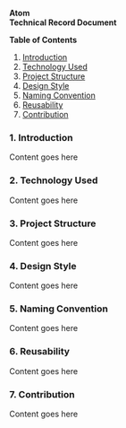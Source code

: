 **Atom**  
**Technical Record Document**

**Table of Contents**
1. [Introduction](#introduction)
2. [Technology Used](#technology-used)
3. [Project Structure](#project-structure)
4. [Design Style](#design-style)
5. [Naming Convention](#naming-convention)
6. [Reusability](#reusability)
7. [Contribution](#contribution)

### 1. Introduction
Content goes here

### 2. Technology Used
Content goes here

### 3. Project Structure
Content goes here

### 4. Design Style
Content goes here

### 5. Naming Convention
Content goes here

### 6. Reusability
Content goes here

### 7. Contribution
Content goes here
